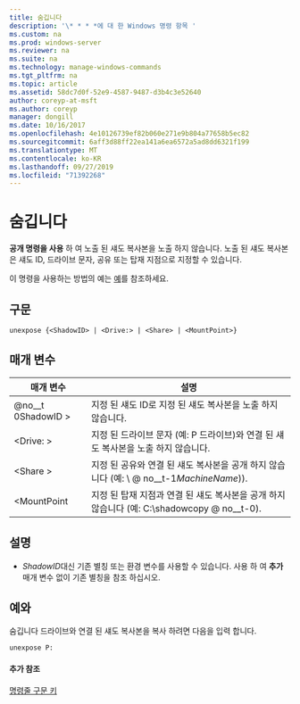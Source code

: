 ```yaml
---
title: 숨깁니다
description: '\* * * *에 대 한 Windows 명령 항목 '
ms.custom: na
ms.prod: windows-server
ms.reviewer: na
ms.suite: na
ms.technology: manage-windows-commands
ms.tgt_pltfrm: na
ms.topic: article
ms.assetid: 58dc7d0f-52e9-4587-9487-d3b4c3e52640
author: coreyp-at-msft
ms.author: coreyp
manager: dongill
ms.date: 10/16/2017
ms.openlocfilehash: 4e10126739ef82b060e271e9b804a77658b5ec82
ms.sourcegitcommit: 6aff3d88ff22ea141a6ea6572a5ad8dd6321f199
ms.translationtype: MT
ms.contentlocale: ko-KR
ms.lasthandoff: 09/27/2019
ms.locfileid: "71392268"
---
```

# <a name="unexpose"></a>숨깁니다



**공개 명령을 사용** 하 여 노출 된 섀도 복사본을 노출 하지 않습니다. 노출 된 섀도 복사본은 섀도 ID, 드라이브 문자, 공유 또는 탑재 지점으로 지정할 수 있습니다.

이 명령을 사용하는 방법의 예는 [예](#BKMK_examples)를 참조하세요.

## <a name="syntax"></a>구문

```
unexpose {<ShadowID> | <Drive:> | <Share> | <MountPoint>}
```

## <a name="parameters"></a>매개 변수

|매개 변수|설명|
|---------|-----------|
|@no__t 0ShadowID >|지정 된 섀도 ID로 지정 된 섀도 복사본을 노출 하지 않습니다.|
|\<Drive: >|지정 된 드라이브 문자 (예: P 드라이브)와 연결 된 섀도 복사본을 노출 하지 않습니다.|
|\<Share >|지정 된 공유와 연결 된 섀도 복사본을 공개 하지 않습니다 (예: \\ @ no__t-1*MachineName*\)).|
|\<MountPoint|지정 된 탑재 지점과 연결 된 섀도 복사본을 공개 하지 않습니다 (예: C:\shadowcopy @ no__t-0).|

## <a name="remarks"></a>설명

-   *ShadowID*대신 기존 별칭 또는 환경 변수를 사용할 수 있습니다. 사용 하 여 **추가** 매개 변수 없이 기존 별칭을 참조 하십시오.

## <a name="BKMK_examples"></a>예와

숨깁니다 드라이브와 연결 된 섀도 복사본을 복사 하려면 다음을 입력 합니다.
```
unexpose P:
```

#### <a name="additional-references"></a>추가 참조

[명령줄 구문 키](command-line-syntax-key.md)